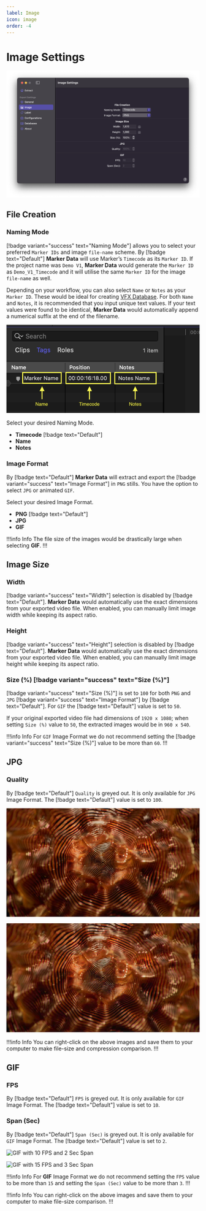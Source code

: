 ```yaml
---
label: Image
icon: image
order: -4
---
```

# Image Settings

![](/assets/md-image-settings.png)

## File Creation

### Naming Mode

[!badge variant="success" text="Naming Mode"] allows you to select your preferred `Marker IDs` and image `file-name` scheme. By [!badge text="Default"] **Marker Data** will use Marker’s `Timecode` as its `Marker ID`. If the project name was `Demo V1`, **Marker Data** would generate the `Marker ID` as `Demo_V1_Timecode` and it will utilise the same `Marker ID` for the image `file-name` as well.

Depending on your workflow, you can also select `Name` or `Notes` as your `Marker ID`. These would be ideal for creating [VFX Database](/faq.md#what-is-the-appropriate-workflow-for-naming-vfx-ids). For both `Name` and `Notes`, it is recommended that you input unique text values. If your text values were found to be identical, **Marker Data** would automatically append a numerical suffix at the end of the filename.

![Selecting Naming Mode](/assets/md-image-settings_01.png)

Select your desired Naming Mode.
- **Timecode** [!badge text="Default"]
- **Name**
- **Notes**

### Image Format

By [!badge text="Default"] **Marker Data** will extract and export the [!badge variant="success" text="Image Format"] in `PNG` stills. You have the option to select `JPG` or animated `GIF`.

Select your desired Image Format.
- **PNG** [!badge text="Default"]
- **JPG**
- **GIF**

!!!info Info
The file size of the images would be drastically large when selecting **GIF**.
!!!

## Image Size

### Width

[!badge variant="success" text="Width"] selection is disabled by [!badge text="Default"]. **Marker Data** would automatically use the exact dimensions from your exported video file. When enabled, you can manually limit image width while keeping its aspect ratio.

### Height

[!badge variant="success" text="Height"] selection is disabled by [!badge text="Default"]. **Marker Data** would automatically use the exact dimensions from your exported video file. When enabled, you can manually limit image height while keeping its aspect ratio.

### Size (%) [!badge variant="success" text="Size (%)"]

[!badge variant="success" text="Size (%)"] is set to `100` for both `PNG` and `JPG`  [!badge variant="success" text="Image Format"] by [!badge text="Default"]. For `GIF` the [!badge text="Default"] value is set to `50`. 

If your original exported video file had dimensions of `1920 x 1080`; when setting `Size (%)` value to `50`, the extracted images would be in `960 x 540`.

!!!info Info
For `GIF` Image Format we do not recommend setting the [!badge variant="success" text="Size (%)"] value to be more than `60`.
!!!

## JPG

### Quality

By [!badge text="Default"] `Quality` is greyed out. It is only available for `JPG` Image Format. The [!badge text="Default"] value is set to `100`.

![Quality set to 100](/assets/md-image-settings_02.jpg) 

![Quality set to 10](/assets/md-image-settings_03.jpg)

!!!info Info
You can right-click on the above images and save them to your computer to make file-size and compression comparison.
!!!

## GIF

### FPS

By [!badge text="Default"] `FPS` is greyed out. It is only available for `GIF` Image Format. The [!badge text="Default"] value is set to `10`.

### Span (Sec)

By [!badge text="Default"] `Span (Sec)` is greyed out. It is only available for `GIF` Image Format. The [!badge text="Default"] value is set to `2`.

![GIF with 10 FPS and 2 Sec Span](/assets/md-image-settings_04.gif) 

![GIF with 15 FPS and 3 Sec Span](/assets/md-image-settings_05.gif)

!!!info Info
For **GIF** Image Format we do not recommend setting the `FPS` value to be more than `15` and setting the `Span (Sec)` value to be more than `3`.
!!!

!!!info Info
You can right-click on the above images and save them to your computer to make file-size comparison.
!!!